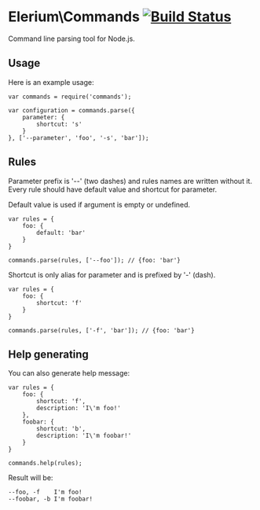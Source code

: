 # Elerium\Commands [![Build Status](https://travis-ci.org/Elerium/Commands.png)](https://travis-ci.org/Elerium/Commands) #
Command line parsing tool for Node.js.

## Usage ##

Here is an example usage:
```
var commands = require('commands');

var configuration = commands.parse({
	parameter: {
		shortcut: 's'
	}
}, ['--parameter', 'foo', '-s', 'bar']);
```

## Rules ##
Parameter prefix is '--' (two dashes) and rules names are written without it. Every rule should have default value and shortcut for parameter.

Default value is used if argument is empty or undefined.
```
var rules = {
	foo: {
		default: 'bar'
	}
}

commands.parse(rules, ['--foo']); // {foo: 'bar'}
```

Shortcut is only alias for parameter and is prefixed by '-' (dash).
```
var rules = {
	foo: {
		shortcut: 'f'
	}
}

commands.parse(rules, ['-f', 'bar']); // {foo: 'bar'}
```

## Help generating ##
You can also generate help message:
```
var rules = {
	foo: {
		shortcut: 'f',
		description: 'I\'m foo!'
	},
	foobar: {
		shortcut: 'b',
		description: 'I\'m foobar!'
	}
}

commands.help(rules);
```

Result will be:
```
--foo, -f    I'm foo!
--foobar, -b I'm foobar!
```